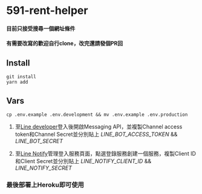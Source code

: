 # 591-rent-helper
#### 目前只接受搜尋一個網址條件
#### 有需要改寫的歡迎自行clone，改完還請發個PR回

## Install
```
git install
yarn add
```
## Vars
```
cp .env.example .env.development && mv .env.example .env.production
```
1. 至[Line developer](https://developers.line.biz/zh-hant/)登入後開啟Messaging API，並複製Channel access token和Channel Secret並分別貼上 _LINE_BOT_ACCESS_TOKEN_ && _LINE_BOT_SECRET_

2. 至[Line Notify](https://notify-bot.line.me/zh_TW/)管理登入服務頁面，點選登錄服務創建一個服務，複製Client ID和Client Secret並分別貼上 _LINE_NOTIFY_CLIENT_ID_ && _LINE_NOTIFY_SECRET_

### 最後部署上Heroku即可使用